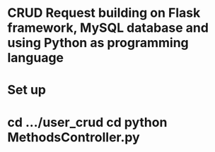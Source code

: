 <h1>CRUD Request building on Flask framework, MySQL database and using Python as programming language</h1>

<h1>Set up<h1>
cd .../user_crud
cd python MethodsController.py
